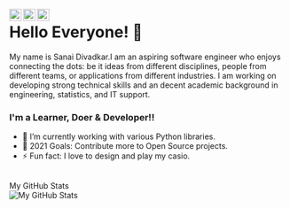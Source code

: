 [<img align="left" alt="codeSTACKr | Twitter" width="22px" src="https://cdn.jsdelivr.net/npm/simple-icons@v3/icons/twitter.svg" />][twitter]
[<img align="left" alt="codeSTACKr | LinkedIn" width="22px" src="https://cdn.jsdelivr.net/npm/simple-icons@v3/icons/linkedin.svg" />][linkedin]
[<img align="left" alt="codeSTACKr | Instagram" width="22px" src="https://cdn.jsdelivr.net/npm/simple-icons@v3/icons/instagram.svg" />][instagram]

# Hello Everyone! 👋
My name is Sanai Divadkar.I am an aspiring software engineer who enjoys connecting the dots: be it ideas from different disciplines, people from different teams, or applications from different industries. I am working on developing strong technical skills and an decent academic background in engineering, statistics, and IT support. 

### I'm a Learner, Doer & Developer!!

- 🌱 I’m currently working with various Python libraries.
- 🥅 2021 Goals: Contribute more to Open Source projects.
- ⚡ Fun fact: I love to design and play my casio.
<br />


<summary>My GitHub Stats</summary>
<img align="left" alt="My GitHub Stats" src="https://github-readme-stats.vercel.app/api?username=shecoderfinally" />  


[twitter]: https://twitter.com/_BoredPear
[instagram]: https://www.instagram.com/ianas_div1/
[linkedin]: https://www.linkedin.com/in/sanai-divadkar-83b309197/
